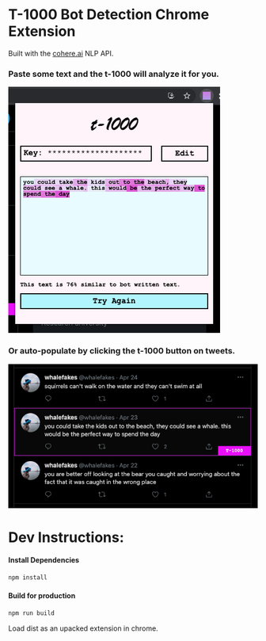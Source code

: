 # T-1000 Bot Detection Chrome Extension
Built with the [cohere.ai](https://cohere.ai) NLP API.

### Paste some text and the t-1000 will analyze it for you.
![extension example](./src/images/extension-example.png)

### Or auto-populate by clicking the t-1000 button on tweets.
![twitter](./src/images/twitter-example.png)


# Dev Instructions:

#### Install Dependencies
```bash
npm install
```
#### Build for production
```bash
npm run build
```

Load dist as an upacked extension in chrome.